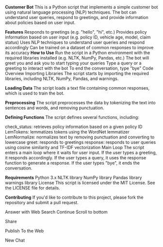 **Customer Bot**
This is a Python script that implements a simple customer bot using natural language processing (NLP) techniques. The bot can understand user queries, respond to greetings, and provide information about policies based on user input.

**Features**
Responds to greetings (e.g. "hello", "hi", etc.)
Provides policy information based on user input (e.g. policy ID, vehicle age, model, claim status)
Uses NLP techniques to understand user queries and respond accordingly
Can be trained on a dataset of common responses to improve its accuracy
**How to Use**
Run the script in a Python environment with the required libraries installed (e.g. NLTK, NumPy, Pandas, etc.)
The bot will greet you and ask you to start typing your queries
Type a query or a greeting to interact with the bot
To end the conversation, type "bye"
Code Overview
Importing Libraries
The script starts by importing the required libraries, including NLTK, NumPy, Pandas, and warnings.

**Loading Data**
The script loads a text file containing common responses, which is used to train the bot.

**Preprocessing**
The script preprocesses the data by tokenizing the text into sentences and words, and removing punctuation.

**Defining Functions**
The script defines several functions, including:

check_status: retrieves policy information based on a given policy ID
LemTokens: lemmatizes tokens using the WordNet lemmatizer
LemNormalize: normalizes text by removing punctuation and converting to lowercase
greet: responds to greetings
response: responds to user queries using cosine similarity and TF-IDF vectorization
Main Loop
The script enters a main loop where it waits for user input. If the user types a greeting, it responds accordingly. If the user types a query, it uses the response function to generate a response. If the user types "bye", it ends the conversation.

**Requirements**
Python 3.x
NLTK library
NumPy library
Pandas library
warnings library
License
This script is licensed under the MIT License. See the LICENSE file for details.

**Contributing**
If you'd like to contribute to this project, please fork the repository and submit a pull request.




Answer with Web Search
Continue
Scroll to bottom

Share

Publish To the Web

New Chat
